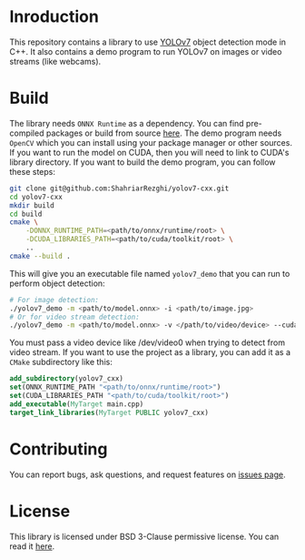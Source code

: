 # Inroduction
This repository contains a library to use [YOLOv7](https://github.com/WongKinYiu/yolov7) object detection mode in C++. It also contains a demo program to run YOLOv7 on images or video streams (like webcams).

# Build
The library needs `ONNX Runtime` as a dependency. You can find pre-compiled packages or build from source [here](https://github.com/microsoft/onnxruntime). The demo program needs `OpenCV` which you can install using your package manager or other sources. If you want to run the model on CUDA, then you will need to link to CUDA's library directory. If you want to build the demo program, you can follow these steps:

``` bash
git clone git@github.com:ShahriarRezghi/yolov7-cxx.git
cd yolov7-cxx
mkdir build
cd build
cmake \
    -DONNX_RUNTIME_PATH=<path/to/onnx/runtime/root> \
    -DCUDA_LIBRARIES_PATH=<path/to/cuda/toolkit/root> \
    ..
cmake --build .
```

This will give you an executable file named `yolov7_demo` that you can run to perform object detection:

``` bash
# For image detection:
./yolov7_demo -m <path/to/model.onnx> -i <path/to/image.jpg>
# Or for video stream detection:
./yolov7_demo -m <path/to/model.onnx> -v </path/to/video/device> --cuda 0
```

You must pass a video device like /dev/video0 when trying to detect from video stream. If you want to use the project as a library, you can add it as a `CMake` subdirectory like this:

``` cmake
add_subdirectory(yolov7_cxx)
set(ONNX_RUNTIME_PATH "<path/to/onnx/runtime/root>")
set(CUDA_LIBRARIES_PATH "<path/to/cuda/toolkit/root>")
add_executable(MyTarget main.cpp)
target_link_libraries(MyTarget PUBLIC yolov7_cxx)
```

# Contributing
You can report bugs, ask questions, and request features on [issues page](../../issues).

# License
This library is licensed under BSD 3-Clause permissive license. You can read it [here](LICENSE).
